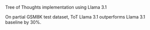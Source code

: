 Tree of Thoughts implementation using Llama 3.1

On partial GSM8K test dataset, ToT Llama 3.1 outperforms Llama 3.1 baseline by 30%.
